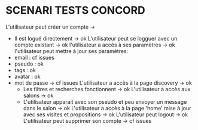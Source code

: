 # SCENARI TESTS CONCORD

L'utilisateur peut créer un compte ->
- Il est logué directement -> ok
L'utilisateur peut se logguer avec un compte existant -> ok
l'utilisateur a accès à ses paramètres -> ok
l'utilisateur peut mettre à jour ses paramètres:
- email : cf issues
- pseudo : ok
- tags : ok
- avatar : ok
- mot de passe -> cf issues
L'utilisateur a accès à la page discovery -> ok
  - Les filtres et recherches fonctionnent -> ok
L'utilisateur a accès aux salons -> ok
  - L'utilisateur apparait avec son pseudo et peu envoyer un message dans le salon -> ok
L'utilisateur a accès à la page 'home' mise à jour avec ses visites et propositions -> ok
L'utilisateur peut logout -> ok
L'utilisateur peut supprimer son compte -> cf issues